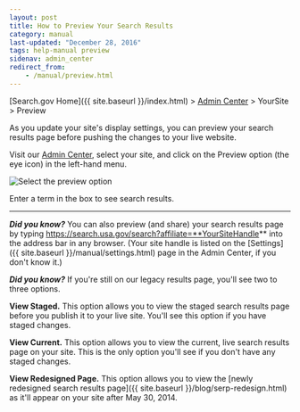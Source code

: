 ```yaml
---
layout: post
title: How to Preview Your Search Results
category: manual
last-updated: "December 28, 2016"
tags: help-manual preview
sidenav: admin_center
redirect_from:
    - /manual/preview.html
---
```


[Search.gov Home]({{ site.baseurl }}/index.html) > [Admin Center](https://search.usa.gov/sites/) > YourSite > Preview

As you update your site's display settings, you can preview your search results page before pushing the changes to your live website.

Visit our [Admin Center](https://search.usa.gov/sites/), select your site, and click on the Preview option (the eye icon) in the left-hand menu.

![Select the preview option](https://d3qcdigd1fhos0.cloudfront.net/blog/img/preview-nav.png)

Enter a term in the box to see search results.

---

***Did you know?*** You can also preview (and share) your search results page by typing https://search.usa.gov/search?affiliate=**YourSiteHandle** into the address bar in any browser. (Your site handle is listed on the [Settings]({{ site.baseurl }}/manual/settings.html) page in the Admin Center, if you don't know it.)

***Did you know?*** If you're still on our legacy results page, you'll see two to three options.

**View Staged.** This option allows you to view the staged search results page before you publish it to your live site. You'll see this option if you have staged changes.

**View Current.** This option allows you to view the current, live search results page on your site. This is the only option you'll see if you don't have any staged changes.

**View Redesigned Page.** This option allows you to view the [newly redesigned search results page]({{ site.baseurl }}/blog/serp-redesign.html) as it'll appear on your site after May 30, 2014.
